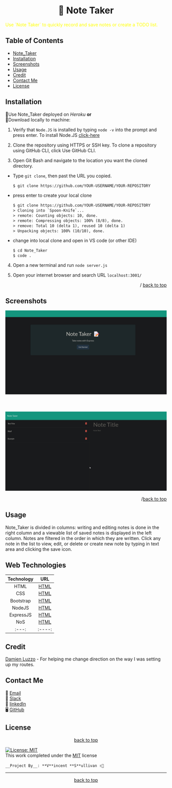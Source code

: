 <h1 align="center">📕 Note Taker</h1>
 
<div id="top"></div>

<p style="color: yellow">Use `Note Taker` to quickly record and save notes or create a TODO list.</p>

## __Table of Contents__
- [Note_Taker](#bote_taker)<br>
- [Installation](#installation)<br>
- [Screenshots](#screenshots)<br>
- [Usage](#usage)<br>
- [Credit](#credit)<br>
- [Contact Me](#contact-me)<br>
- [License](#license)<br>

## Installation 

🔺Use Note_Taker deployed on *Heroku* **or**
<br> 
🔺Download locally to machine: 
1. Verify that `Node.JS` is installed by typing `node -v` into the prompt and press enter. To install Node.JS [click-here](https://nodejs.org/en/)

2. Clone the repository using HTTPS or SSH key. To clone a repository using GitHub CLI, click Use GitHub CLI.<br>

3. Open Git Bash and navigate to the location you want the cloned directory.

  * Type `git clone`, then past the URL you copied.

	```
	$ git clone https://github.com/YOUR-USERNAME/YOUR-REPOSITORY

	```
  * press enter to create your local clone

	```
	$ git clone https://github.com/YOUR-USERNAME/YOUR-REPOSITORY
	> Cloning into `Spoon-Knife`...
	> remote: Counting objects: 10, done.
	> remote: Compressing objects: 100% (8/8), done.
	> remove: Total 10 (delta 1), reused 10 (delta 1)
	> Unpacking objects: 100% (10/10), done.
	```

  * change into local clone and open in VS code (or other IDE)

	```
	$ cd Note_Taker
	$ code .
	```

4. Open a new terminal and run
	`node server.js`

5. Open your internet browser and search URL `localhost:3001/`

<p align="right">/ <a href="#top">back to top</a></p>

## Screenshots
![alt text](./public/assets/imgs/20220102_3840x1898.jpg)<br>
<br><br><br>
![alt text](./public/assets/imgs/20220102_3840x1898%20(2).jpg)<br>

<p align="right">/<a href="#top">back to top</a></p>

## Usage

Note_Taker is divided in columns: writing and editing notes is done in the right column and a viewable list of saved notes is displayed in the left column. Notes are filtered in the order in which they are written. Click any note in the list to view, edit, or delete or create new note by typing in text area and clicking the save icon. 

## Web Technologies

| Technology | URL | 
| :---: | :----: |  
| HTML  | [HTML](www.html.com) |
| CSS  | [HTML](www.html.com) |
| Bootstrap | [HTML](www.html.com) |
| NodeJS | [HTML](www.html.com) |
| ExpressJS | [HTML](www.html.com) |
| NoS | [HTML](www.html.com) |
| :---: | :----: | 

## Credit
[Damien Luzzo](https://www.github.com/damienluzzo33) - For helping me change direction on the way I was setting up my routes.

## Contact Me
📧 [Email](https://www.vlsulliv@yahoo.com)<br>
📝 [Slack](https://stackoverflow.com/users/13850481/vlsulliv)<br>
🔗 [linkedIn](https://www.linkedin.com/in/vlsullivan/)<br>
🖥️ [GitHub](https://www.github.com/vlsulliv)<br>

## License #  
<p align="center"><a href="#top">back to top</a></p>

[![License: MIT](https://img.shields.io/badge/License-MIT-yellow.svg)](https://opensource.org/licenses/MIT/)  
This work completed under the [MIT](https://choosealicense.com) license

``__Project By__: **V**incent **S**ullivan ✌️🐢 `` 

---
<p align="center"><a href="#top">back to top</a></p>